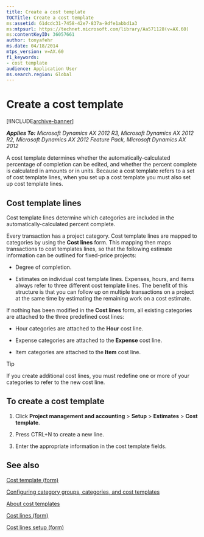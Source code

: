```yaml
---
title: Create a cost template
TOCTitle: Create a cost template
ms:assetid: 61dcdc31-7458-42e7-837a-9dfe1abbd1a3
ms:mtpsurl: https://technet.microsoft.com/library/Aa571128(v=AX.60)
ms:contentKeyID: 36057661
author: tonyafehr
ms.date: 04/18/2014
mtps_version: v=AX.60
f1_keywords:
- cost template
audience: Application User
ms.search.region: Global
---
```


# Create a cost template 


[!INCLUDE[archive-banner](includes/archive-banner.md)]


_**Applies To:** Microsoft Dynamics AX 2012 R3, Microsoft Dynamics AX 2012 R2, Microsoft Dynamics AX 2012 Feature Pack, Microsoft Dynamics AX 2012_

A cost template determines whether the automatically-calculated percentage of completion can be edited, and whether the percent complete is calculated in amounts or in units. Because a cost template refers to a set of cost template lines, when you set up a cost template you must also set up cost template lines.

## Cost template lines

Cost template lines determine which categories are included in the automatically-calculated percent complete.

Every transaction has a project category. Cost template lines are mapped to categories by using the **Cost lines** form. This mapping then maps transactions to cost templates lines, so that the following estimate information can be outlined for fixed-price projects:

  - Degree of completion.

  - Estimates on individual cost template lines. Expenses, hours, and items always refer to three different cost template lines. The benefit of this structure is that you can follow up on multiple transactions on a project at the same time by estimating the remaining work on a cost estimate.

If nothing has been modified in the **Cost lines** form, all existing categories are attached to the three predefined cost lines:

  - Hour categories are attached to the **Hour** cost line.

  - Expense categories are attached to the **Expense** cost line.

  - Item categories are attached to the **Item** cost line.


> [!TIP]
> <P>If you create additional cost lines, you must redefine one or more of your categories to refer to the new cost line.</P>



## To create a cost template

1.  Click **Project management and accounting** \> **Setup** \> **Estimates** \> **Cost template**.

2.  Press CTRL+N to create a new line.

3.  Enter the appropriate information in the cost template fields.

## See also

[Cost template (form)](https://technet.microsoft.com/library/aa616683\(v=ax.60\))

[Configuring category groups, categories, and cost templates](configuring-category-groups-categories-and-cost-templates.md)

[About cost templates](about-cost-templates.md)

[Cost lines (form)](https://technet.microsoft.com/library/aa550294\(v=ax.60\))

[Cost lines setup (form)](https://technet.microsoft.com/library/aa617055\(v=ax.60\))

  



